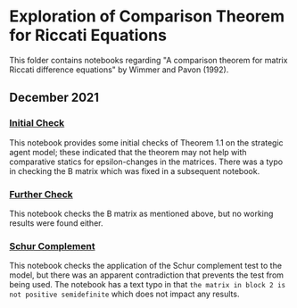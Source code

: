 # Exploration of Comparison Theorem for Riccati Equations

This folder contains notebooks regarding "A comparison theorem for matrix Riccati difference equations" by Wimmer and Pavon (1992).

## December 2021

### [Initial Check](https://github.com/jbrightuniverse/strategic_influencer_of_naive_agents/blob/main/comparison_theorem/theorem1_1.html)
This notebook provides some initial checks of Theorem 1.1 on the strategic agent model; these indicated that the theorem may not help with comparative statics for epsilon-changes in the matrices. There was a typo in checking the B matrix which was fixed in a subsequent notebook.

### [Further Check](https://github.com/jbrightuniverse/strategic_influencer_of_naive_agents/blob/main/comparison_theorem/theorem1_1B.html)
This notebook checks the B matrix as mentioned above, but no working results were found either.

### [Schur Complement](https://github.com/jbrightuniverse/strategic_influencer_of_naive_agents/blob/main/comparison_theorem/schur_complement_check.html)
This notebook checks the application of the Schur complement test to the model, but there was an apparent contradiction that prevents the test from being used. The notebook has a text typo in that `the matrix in block 2 is not positive semidefinite` which does not impact any results.
